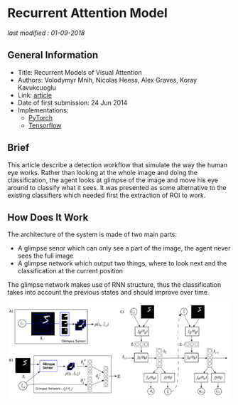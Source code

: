 # Recurrent Attention Model

_last modified : 01-09-2018_

## General Information

- Title: Recurrent Models of Visual Attention
- Authors: Volodymyr Mnih, Nicolas Heess, Alex Graves, Koray Kavukcuoglu
- Link: [article](https://arxiv.org/abs/1406.6247)
- Date of first submission: 24 Jun 2014
- Implementations:
    - [PyTorch](https://github.com/kevinzakka/recurrent-visual-attention)
    - [Tensorflow](https://github.com/jlindsey15/RAM)

## Brief

This article describe a detection workflow that simulate the way the human eye works. Rather than looking at the whole image and doing the classification, the agent looks at glimpse of the image and move his eye around to classify what it sees. It was presented as some alternative to the existing classifiers which needed first the extraction of ROI to work.

## How Does It Work

The architecture of the system is made of two main parts:

- A glimpse senor which can only see a part of the image, the agent never sees the full image
- A glimpse network which output two things, where to look next and the classification at the current position

The glimpse network makes use of RNN structure, thus the classification takes into account the previous states and should improve over time.

![RAM Description](https://github.com/D3lt4lph4/papers/blob/master/docs/images/imageclassif/ram/ram-network.png?raw=true "RAM Framework")